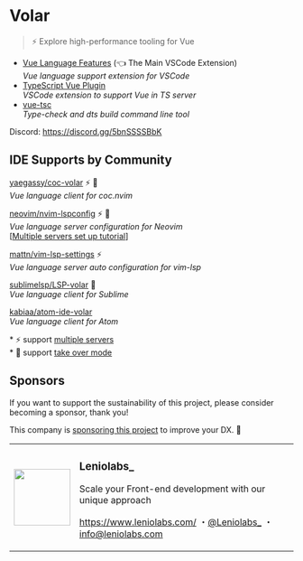 # Volar

> ⚡ Explore high-performance tooling for Vue

- [Vue Language Features](https://github.com/johnsoncodehk/volar/tree/master/extensions/vscode-vue-language-features) (👈 The Main VSCode Extension)\
*Vue language support extension for VSCode*
- [TypeScript Vue Plugin](https://github.com/johnsoncodehk/volar/tree/master/extensions/vscode-typescript-vue-plugin) \
*VSCode extension to support Vue in TS server*
- [vue-tsc](https://github.com/johnsoncodehk/volar/tree/master/packages/vue-tsc) \
*Type-check and dts build command line tool*

Discord: https://discord.gg/5bnSSSSBbK

## IDE Supports by Community

[yaegassy/coc-volar](https://github.com/yaegassy/coc-volar) ⚡ 🤝 \
*Vue language client for coc.nvim*

[neovim/nvim-lspconfig](https://github.com/neovim/nvim-lspconfig) ⚡ 🤝 \
*Vue language server configuration for Neovim* \
[[Multiple servers set up tutorial](https://github.com/johnsoncodehk/volar/discussions/606)]

[mattn/vim-lsp-settings](https://github.com/mattn/vim-lsp-settings) ⚡ \
*Vue language server auto configuration for vim-lsp*

[sublimelsp/LSP-volar](https://github.com/sublimelsp/LSP-volar) 🤝 \
*Vue language client for Sublime*

[kabiaa/atom-ide-volar](https://github.com/kabiaa/atom-ide-volar) \
*Vue language client for Atom*

\* ⚡ support [multiple servers](https://github.com/johnsoncodehk/volar/discussions/393#discussioncomment-1213736) \
\* 🤝 support [take over mode](https://github.com/johnsoncodehk/volar/discussions/471)

## Sponsors

If you want to support the sustainability of this project, please consider becoming a sponsor, thank you!

This company is [sponsoring this project](https://github.com/sponsors/johnsoncodehk) to improve your DX. 💪

<table>
  <tr>
    <td>
      <a href="https://github.com/Leniolabs">
        <img itemprop="image" src="https://github.com/Leniolabs.png" width="100" height="100">
      </a>
    </td>
    <td>
      <h3>Leniolabs_</h3>
      <p>Scale your Front-end development with our unique approach</p>
      <p>
        <a href="https://www.leniolabs.com/">https://www.leniolabs.com/</a>
        ・<a href="https://twitter.com/Leniolabs_">@Leniolabs_</a>
        ・<a href="mailto:info@leniolabs.com">info@leniolabs.com</a>
      </p>
    </td>
  </tr>
</table>

